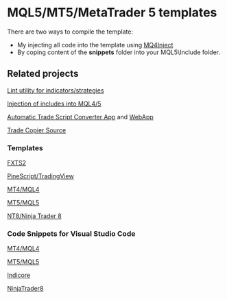 # MQL5/MT5/MetaTrader 5 templates

There are two ways to compile the template:

- My injecting all code into the template using [MQ4Inject](https://github.com/sibvic/MQ4Inject)
- By coping content of the **snippets** folder into your MQL5\Include folder.

## Related projects

[Lint utility for indicators/strategies](https://github.com/sibvic/fxlint)

[Injection of includes into MQL4/5](https://github.com/sibvic/MQ4Inject)

[Automatic Trade Script Converter App](https://www.microsoft.com/en-us/p/pinescript-converter/9mwmkf7bmqgn?activetab=pivot:overviewtab) and [WebApp](https://convert.profitrobots.com)

[Trade Copier Source](https://github.com/sibvic/trade_copier)

### Templates

[FXTS2](https://github.com/sibvic/fxts2-templates) 

[PineScript/TradingView](https://github.com/sibvic/pinescript-templates) 

[MT4/MQL4](https://github.com/sibvic/mq4-templates) 

[MT5/MQL5](https://github.com/sibvic/mq5-templates) 

[NT8/Ninja Trader 8](https://github.com/sibvic/nt8-templates)

### Code Snippets for Visual Studio Code

[MT4/MQL4](https://github.com/sibvic/vsc-mq4-snippets) 

[MT5/MQL5](https://github.com/sibvic/vsc-mq5-snippets) 

[Indicore](https://github.com/sibvic/vsc-indicore)

[NinjaTrader8](https://github.com/sibvic/vsc-nt8-snippets)
